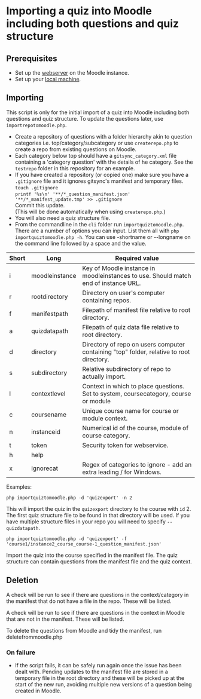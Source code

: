 # Importing a quiz into Moodle including both questions and quiz structure

## Prerequisites
- Set up the [webserver](webservicesetup.md) on the Moodle instance.
- Set up your [local machine](localsetup.md).

## Importing
This script is only for the initial import of a quiz into Moodle including both questions and quiz structure. To update the questions later, use `importrepotomoodle.php`.
- Create a repository of questions with a folder hierarchy akin to question categories i.e. top/category/subcategory or use `createrepo.php` to create a repo from existing questions on Moodle.
- Each category below top should have a `gitsync_category.xml` file containing a 'category question' with the details of he category. See the `testrepo` folder in this repository for an example.
- If you have created a repository (or copied one) make sure you have a `.gitignore` file and it ignores gitsync's manifest and temporary files.  
`touch .gitignore`  
`printf '%s\n' '**/*_question_manifest.json' '**/*_manifest_update.tmp' >> .gitignore`  
Commit this update.  
(This will be done automatically when using `createrepo.php`.)
- You will also need a quiz structure file.
- From the commandline in the `cli` folder run `importquiztomoodle.php`. There are a number of options you can input. List them all with `php importquiztomoodle.php -h`. You can use -shortname or --longname on the command line followed by a space and the value.

|Short|Long|Required value|
|-|-|-|
|i|moodleinstance|Key of Moodle instance in  moodleinstances to use. Should match end of instance URL.|
|r|rootdirectory|Directory on user's computer containing repos.|
|f|manifestpath|Filepath of manifest file relative to root directory.|
|a|quizdatapath|Filepath of quiz data file relative to root directory.
|d|directory|Directory of repo on users computer containing "top" folder, relative to root directory.|
|s|subdirectory|Relative subdirectory of repo to actually import.|
|l|contextlevel|Context in which to place questions. Set to system, coursecategory, course or module
|c|coursename|Unique course name for course or module context.
|n|instanceid|Numerical id of the course, module of course category.
|t|token|Security token for webservice.
|h|help|
|x|ignorecat|Regex of categories to ignore - add an extra leading / for Windows.

Examples:

`php importquiztomoodle.php -d 'quizexport' -n 2`

This will import the quiz in the `quizexport` directory to the course with `id` 2. The first quiz structure file to be found in that directory will be used. If you have multiple structure files in your repo you will need to specify `--quizdatapath`.

`php importquiztomoodle.php -d 'quizexport' -f 'course1/instance2_course_course-1_question_manifest.json'`

Import the quiz into the course specified in the manifest file. The quiz structure can contain questions from the manifest file and the quiz context.

## Deletion

A check will be run to see if there are questions in the context/category in the manifest that do not have a file in the repo. These will be listed.

A check will be run to see if there are questions in the context in Moodle that are not in the manifest. These will be listed.

To delete the questions from Moodle and tidy the manifest, run deletefrommoodle.php

### On failure
- If the script fails, it can be safely run again once the issue has been dealt with. Pending updates to the manifest file are stored in a temporary file in the root directory and these will be picked up at the start of the new run, avoiding multiple new versions of a question being created in Moodle.
